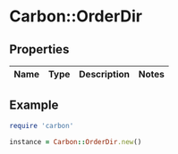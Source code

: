 # Carbon::OrderDir

## Properties

| Name | Type | Description | Notes |
| ---- | ---- | ----------- | ----- |

## Example

```ruby
require 'carbon'

instance = Carbon::OrderDir.new()
```

